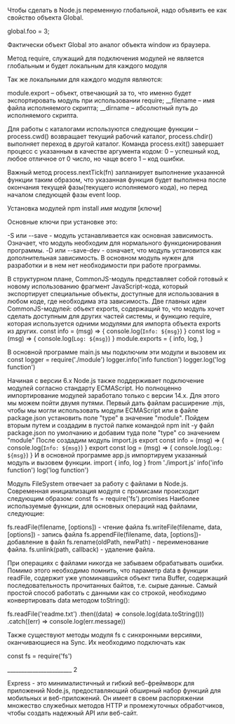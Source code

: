 Чтобы сделать в Node.js переменную глобальной, 
надо объявить ее как свойство объекта Global.

global.foo = 3; 

Фактически объект Global это аналог объекта window из браузера.

Метод require, служащий для подключения модулей 
не является глобальным и будет локальным для каждого модуля

Так же локальными для каждого модуля являются:

module.export – объект, отвечающий за то, что именно будет экспортировать модуль при использовании require;
__filename – имя файла исполняемого скрипта;
__dirname – абсолютный путь до исполняемого скрипта.

Для работы с каталогами используются следующие функции – 
process.cwd() возвращает текущий рабочий каталог, 
process.chdir() выполняет переход в другой каталог. 
Команда process.exit() завершает процесс с указанным 
в качестве аргумента кодом: 0 – успешный код, 
любое отличное от 0 число, но чаще всего 1 – код ошибки.

Важный метод process.nextTick(fn) запланирует выполнение
 указанной функции таким образом, что указанная функция будет 
 выполнена после окончания текущей фазы(текущего исполняемого кода), 
 но перед началом следующей фазы event loop.

 Установка модулей
 npm install *имя модуля* [*ключи*]

 Основные ключи при установке это:

-S или --save - модуль устанавливается как основная зависимость. 
Означает, что модуль необходим для нормального функционирования программы.
-D или --save-dev - означает, что модуль установится как дополнительная 
зависимость. В основном модуль нужен для разработки и в нем нет 
необходимости при работе программы.


В структурном плане, CommonJS-модуль представляет собой готовый к новому использованию фрагмент JavaScript-кода, который экспортирует специальные объекты, доступные для использования в любом коде, где необходима эта зависимость. Две главных идеи CommonJS-модулей: объект exports, содержащий то, что модуль хочет сделать доступным для других частей системы, и функцию require, которая используется одними модулями для импорта объекта exports из других.
const info = (msg) => {
  console.log(`Info: ${msg}`)
}
const log = (msg) => {
  console.log(`Log: ${msg}`)
}
module.exports = {
  info,
  log,
}

В основной программе main.js мы подключим эти модули и вызовем их
const logger = require('./module')
logger.info('info function')
logger.log('log function')


Начиная с версии 6.х Node.js также поддерживает подключение модулей согласно стандарту ECMAScript. Но полноценно импортирование модулей заработало только с версии 14.x. Для этого мы можем пойти двумя путями. Первый дать файлам расширение .mjs, чтобы мы могли использовать модули ECMAScript или в файле package.json установить поле "type" в значение "module". Пойдем вторым путем и создадим в пустой папке командой
npm init -y
файл package.json по умолчанию и добавим туда поле "type" со значением "module"
После создадим модуль import.js
export const info = (msg) => {
  console.log(`Info: ${msg}`)
}
export const log = (msg) => {
  console.log(`Log: ${msg}`)
}
И в основной программе app.js импортируем указанный модуль и вызовем функции.
import { info, log } from './import.js'
info('info function')
log('log function')


Модуль FileSystem отвечает за работу с файлами в Node.js. Современная инициализация модуля с промисами происходит следующим образом:
const fs = require('fs').promises
Наиболее используемые функции, для основных операций над файлами, следующие:

fs.readFile(filename, [options]) - чтение файла
fs.writeFile(filename, data, [options]) - запись файла
fs.appendFile(filename, data, [options])- добавление в файл
fs.rename(oldPath, newPath) - переименование файла.
fs.unlink(path, callback) - удаление файла.

При операциях с файлами никогда не забываем обрабатывать ошибки. Помимо этого необходимо помнить, что параметр data в функции readFile, содержит уже упоминавшийся объект типа Buffer, содержащий последовательность прочитанных байтов, т.е. сырые данные. Самый простой способ работать с данными как со строкой, необходимо конвертировать data методом toString():

fs.readFile('readme.txt')
  .then((data) => console.log(data.toString()))
  .catch((err) => console.log(err.message))

  Также существуют методы модуля fs с синхронными версиями, оканчивающиеся на Sync. Их необходимо подключать как

const fs = require('fs')









_______________________ 2

Express - это минималистичный и гибкий веб-фреймворк для 
приложений Node.js, предоставляющий обширный набор функций 
для мобильных и веб-приложений. Он имеет в своем распоряжении
 множество служебных методов HTTP и промежуточных обработчиков,
  чтобы создать надежный API или веб-сайт.